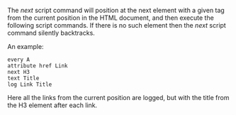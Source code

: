 The *next* script command will position at the next element with a
	given tag from the current position in the HTML document, and then execute the
	following script commands.  If there is no such element then the *next*
	script command silently backtracks.

An example:

~~~
every A
attribute href Link
next H3
text Title
log Link Title
~~~

Here all the links from the current position are logged, but with the
	title from the H3 element after each link.
